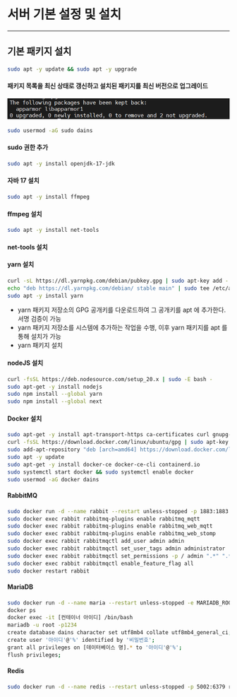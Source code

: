 # 서버 기본 설정 및 설치

<hr>

## 기본 패키지 설치
```bash
sudo apt -y update && sudo apt -y upgrade
```
#### 패키지 목록을 최신 상태로 갱신하고 설치된 패키지를 최신 버전으로 업그레이드

![](./img/2/5.png)

```bash
sudo usermod -aG sudo dains
```
#### sudo 권한 추가

```bash
sudo apt -y install openjdk-17-jdk
```
#### 자바 17 설치

```bash
sudo apt -y install ffmpeg
```
####  ffmpeg 설치

```bash
sudo apt -y install net-tools
```
#### net-tools 설치

#### yarn 설치
```bash
curl -sL https://dl.yarnpkg.com/debian/pubkey.gpg | sudo apt-key add -
echo "deb https://dl.yarnpkg.com/debian/ stable main" | sudo tee /etc/apt/sources.list.d/yarn.list
sudo apt -y install yarn
```
- yarn 패키지 저장소의 GPG 공개키를 다운로드하여 그 공개키를 apt 에 추가한다. 서명 검증이 가능
- yarn 패키지 저장소를 시스템에 추가하는 작업을 수행, 이후 yarn 패키지를 apt 를 통해 설치가 가능
- yarn 패키지 설치


#### nodeJS 설치
```bash
curl -fsSL https://deb.nodesource.com/setup_20.x | sudo -E bash -
sudo apt-get -y install nodejs
sudo npm install --global yarn
sudo npm install --global next
```

#### Docker 설치
```bash
sudo apt-get -y install apt-transport-https ca-certificates curl gnupg-agent software-properties-common
curl -fsSL https://download.docker.com/linux/ubuntu/gpg | sudo apt-key add -
sudo add-apt-repository "deb [arch=amd64] https://download.docker.com/linux/ubuntu $(lsb_release -cs) stable"
sudo apt -y update
sudo apt-get -y install docker-ce docker-ce-cli containerd.io
sudo systemctl start docker && sudo systemctl enable docker
sudo usermod -aG docker dains
```

#### RabbitMQ
```bash
sudo docker run -d --name rabbit --restart unless-stopped -p 1883:1883 -p 4369:4369 -p 5671:5671 -p 5672:5672 -p 15672:15672 -p 15674:15674 -p 25672:25672 rabbitmq:3-management
sudo docker exec rabbit rabbitmq-plugins enable rabbitmq_mqtt
sudo docker exec rabbit rabbitmq-plugins enable rabbitmq_web_mqtt
sudo docker exec rabbit rabbitmq-plugins enable rabbitmq_web_stomp
sudo docker exec rabbit rabbitmqctl add_user admin admin
sudo docker exec rabbit rabbitmqctl set_user_tags admin administrator
sudo docker exec rabbit rabbitmqctl set_permissions -p / admin ".*" ".*" ".*"
sudo docker exec rabbit rabbitmqctl enable_feature_flag all
sudo docker restart rabbit
```

#### MariaDB
```bash
sudo docker run -d --name maria --restart unless-stopped -e MARIADB_ROOT_PASSWORD=1234 -p 5001:3306 mariadb
docker ps
docker exec -it [컨테이너 아이디] /bin/bash
mariadb -u root -p1234
create database dains character set utf8mb4 collate utf8mb4_general_ci;
create user '아이디'@'%' identified by '비밀번호';
grant all privileges on [데이터베이스 명].* to '아이디'@'%';
flush privileges;
```

#### Redis
```bash
sudo docker run -d --name redis --restart unless-stopped -p 5002:6379 redis
```
